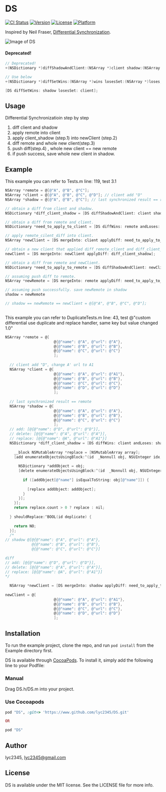 # DS

[![CI Status](http://img.shields.io/travis/lyc2345/DS.svg?style=flat)](https://travis-ci.org/lyc2345/DS)
[![Version](https://img.shields.io/cocoapods/v/DS.svg?style=flat)](http://cocoapods.org/pods/DS)
[![License](https://img.shields.io/cocoapods/l/DS.svg?style=flat)](http://cocoapods.org/pods/DS)
[![Platform](https://img.shields.io/cocoapods/p/DS.svg?style=flat)](http://cocoapods.org/pods/DS)

Inspired by Neil Fraser, [Differential Synchronization](https://neil.fraser.name/writing/sync/).

![Image of DS](https://neil.fraser.name/writing/sync/diff2.gif) 

#### Deprecated!
```objective-c
// Deprecated!
+(NSDictionary *)diffShadowAndClient:(NSArray *)client shadow:(NSArray *)shadow;

// Use below
+(NSDictionary *)diffSetWins:(NSArray *)wins losesSet:(NSArray *)loses;

[DS diffSetWins: shadow losesSet: client];
```

## Usage
Differential Synchronizatioin step by step
1. diff client and shadow
2. apply remote into client
3. apply client_shadow (step.1) into newClient (step.2)
4. diff remote and whole new client(step.3)
5. push diff(step.4) , whole new client == new remote
6. if push success, save whole new client in shadow.

## Example
This example you can refer to Tests.m line: 119, test 3.1
```objective-c
NSArray *remote = @[@"A", @"B", @"C"];
NSArray *client = @[@"A", @"B", @"C", @"D"]; // client add "D"
NSArray *shadow = @[@"A", @"B", @"C"]; // last synchronized result == remote

// obtain a diff from client and shadow.
NSDictionary *diff_client_shadow = [DS diffShadowAndClient: client shadow: shadow];

// obtain a diff from remote and client.
NSDictionary *need_to_apply_to_client = [DS diffWins: remote andLoses: client];

// apply remote_cilent_diff into client.
NSArray *newClient = [DS mergeInto: client applyDiff: need_to_apply_to_client];

// obtain a new client that applied diff_remote_client and diff_client_shadow.
newClient = [DS mergeInto: newClient applyDiff: diff_client_shadow];

// obtain a diff from remote and newClient.
NSDictionary *need_to_apply_to_remote = [DS diffShadowAndClient: newClient shadow: shadow];

// assuming push diff to remote.
NSArray *newRemote = [DS mergeInto: remote applyDiff: need_to_apply_to_remote];

// assuming push successfully. save newRemote in shadow
shadow = newRemote

// shadow == newRemote == newClient = @[@"A", @"B", @"C", @"D"];
	
```

This example you can refer to DuplicateTests.m line: 43, test @"custom differential use duplicate and replace handler, same key but value changed 1.0"
```objective-c
NSArray *remote = @[
                      @{@"name": @"A", @"url": @"A"},
                      @{@"name": @"B", @"url": @"B"},
                      @{@"name": @"C", @"url": @"C"}
                      ];
  
  // client add "D", change A' url to A1
  NSArray *client = @[
                      @{@"name": @"A", @"url": @"A1"},
                      @{@"name": @"B", @"url": @"B"},
                      @{@"name": @"C", @"url": @"C"},
                      @{@"name": @"D", @"url": @"D"}
                      ];
  
  // last synchronized result == remote
  NSArray *shadow = @[
                      @{@"name": @"A", @"url": @"A"},
                      @{@"name": @"B", @"url": @"B"},
                      @{@"name": @"C", @"url": @"C"}
                      ];
  // add: [@{@"name": @"D", @"url": @"D"}],
  // delete: [@{@"name": @"A", @"url": @"A"}],
  // replace: [@{@"name": @A", @"url": @"A1"}]
  NSDictionary *diff_client_shadow = [DS diffWins: client andLoses: shadow duplicate:^id(id add, id delete) {
    
    __block NSMutableArray *replace = [NSMutableArray array];
    [add enumerateObjectsUsingBlock:^(id  _Nonnull obj, NSUInteger idx, BOOL * _Nonnull stop) {
      
      NSDictionary *addObject = obj;
      [delete enumerateObjectsUsingBlock:^(id  _Nonnull obj, NSUInteger idx, BOOL * _Nonnull stop) {
        
        if ([addObject[@"name"] isEqualToString: obj[@"name"]]) {
          
          [replace addObject: addObject];
        }
      }];
    }];
    return replace.count > 0 ? replace : nil;
    
  } shouldReplace:^BOOL(id deplicate) {
    
    return NO;
  }];
  /*
// shadow @[@{@"name": @"A", @"url": @"A"},
            @{@"name": @"B", @"url": @"B"},
            @{@"name": @"C", @"url": @"C"}]

diff   
// add: [@{@"name": @"D", @"url": @"D"}],
// delete: [@{@"name": @"A", @"url": @"A"}],
// replace: [@{@"name": @A", @"url": @"A1"}]
*/
		      
  NSArray *newClient = [DS mergeInto: shadow applyDiff: need_to_apply_to_client];
	
newClient = @[
                      @{@"name": @"A", @"url": @"A1"},
                      @{@"name": @"B", @"url": @"B"},
                      @{@"name": @"C", @"url": @"C"},
                      @{@"name": @"D", @"url": @"D"}
                      ];
```

## Installation

To run the example project, clone the repo, and run `pod install` from the Example directory first.


DS is available through [CocoaPods](http://cocoapods.org). To install
it, simply add the following line to your Podfile:

### Manual
Drag DS.h/DS.m into your project.

### Use Cocoapods
```ruby
pod "DS", :git=> 'https://www.github.com/lyc2345/DS.git'

OR 

pod "DS"
```

## Author

lyc2345, lyc2345@gmail.com

## License

DS is available under the MIT license. See the LICENSE file for more info.
